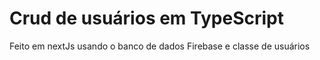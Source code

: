<h1>Crud de usuários em TypeScript</h1>
<p>Feito em nextJs usando o banco de dados Firebase e classe de usuários</p>
